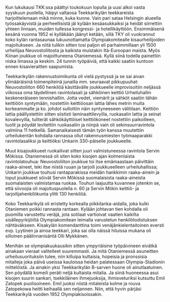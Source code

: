 
Kun lukukausi TKK:ssa päättyi toukokuun lopulla ja uusi alkoi vasta syyskuun puolella, häipyi 
valtaosa Teekkarikylän teekkareista harjoittelemaan mikä minne, kuka kunne. Vain pari sataa 
Helsingin alueella työssakäyvistä ja perheellisistä jäi kylään kesäasukkaiksi ja heidät siirrettiin yhteen 
linnaan, muiden tullessa kongressi- ja hotellikäyttöön. Ensimmäisenä kesänä vuonna 1952 ei kylläkään 
jäänyt ketään, sillä TKY oli vuokrannut koko kylän rantasaunaa lukuunottamatta Olympiakomitealle 
kisaurheilijoiden majoitukseen. Ja niitä tulikin sitten tosi paljon eli parhaimmillaan yli 1500 urheilijaa 
Neuvostoliitosta ja kaikista muistakin Itä-Euroopan maista. Myös Kiinan joukkue oli majoittuneena 
Otaniemessä. Kyllä siinä todella painettiin niska limassa ja keskim. 24 tunnin työpäiviä, että kaikki 
saatiin kuntoon ennen kisavieraitten saapumista.

Teekkarikylän rakennustoimikunta oli vielä pystyssä ja se sai aivan ylimääräisinä toimenpiteinä 
junailla mm. seuraavat pikkupuuhat: Neuvostoliiton 660 henkilöä käsittävälle joukkueelle 
improvisoitiin neljässä viikossa oma täydellinen ravintolasali ja sähköinen keittiö Urheiluhallin 
keskeneräiseen tennishalliin. Jotta vedet, viemärit ja sähköt saatiin tähän keittiöön syntymään, 
nostettiin keittiöosan lattia lähes metrin muita korkeammalle ja ko. johdot sullottiin näin syntyneeseen 
välitilaan. Keittiön lattia päällystettiin sitten siististi laminaattilevyilla, ruokasalin lattia ja seinat 
kovalevyilla, tuliterät sähkökäyttöiset keittiökoneet nostettiin paikoilleen, tuolit ja pöydät levitettiin 
ruokasaliin ja niinpä vain oli sekinsuurravintola valmiina 11 hetkellä. Samanaikaisesti tämän työn 
kanssa muutettiin urheilukentän kohdalla rannassa ollut rakennusmiesten työmaaparakki 
ravintolasaliksi ja keittiöksi Unkarin 330-päiselle joukkueelle.

Muut kisajoukkueet ruokailivat sitten juuri valmistuneessa ravintola Servin Mökissa. Otaniemessä oli 
siten koko kisojen ajan kolmenlaista ravintolatouhua: Neuvostoliiton joukkue toi itse emämaastaan 
päivittäin raaka-aineet, teki itse niistä ruuan ja tarjoili joukkueelleen urheiluhallissa; Unkarin joukkue 
touhusi rantaparakissa meidän hankkimin raaka-ainein ja loput joukkueet söivät Servin Mökissä 
suomalaisista raaka-aineista suomalaisten valmistamaa ruokaa. Touhun laajuutta kuvannee jotenkin se, 
että siivoojia oli majoituspuolella n. 60 ja Servin Mökin keittiö- ja tarjoilijahenkilökunta ylitti 130 
henkilöä.

Koko Teekkarikylä oli eristetty korkealla piikkilanka-aidalla, joka kulki Otaniemen poikki rannasta 
rantaan. Kylään johtavan tien kohdalla oli puomilla varustettu veräjä, jota sotilaat vartioivat vaatien 
kaikilta sisällepyrkijöiltä Olympiakomitean leimalla varustetun henkilötodistuksen nähtäväkseen. 
Kisakylän komendanttina toimi venäjänkielentaitoinen eversti evp. Lyytinen ja ainoa teekkari, joka sai 
olla näissä hiluissa mukana oli silloinen päälinnanisäntä Olli Mykkänen.

Menihän se olympiakuukausikin sitten ympyriäisine työpäivineen eivätkä ainakaan vieraat valitelleet 
suuremmasti. Ja mitä Otaniemessä asuneitten urheilusuorituksiin tulee, niin killuipa kultaisia, hopeisia 
ja pronssisia mitalleja joka päivä useissa kauloissa heidan palatessaan Olympia-Stadionin mittelöistä. 
Ja ainakin yksi Teekkarikylän B-sarven huone oli ainutlaatuinen. Sen pöydällä komeili peräti neljä 
kultaista mitalia. Ja siinä huoneessa asui kisojen suurin sankari, tsekkiläinen ihmejuoksija, 
ihmisveturiksi kutsuttu Emil Zatopek puolisoineen. Emil juoksi niistä mitaleista kolme ja rouva 
Zatopekowa heitti keihaallä sen neljannen. Niin, että hyvin pärjäsi Teekkarikylä vuoden 1952 
Olympiakisoissakin.